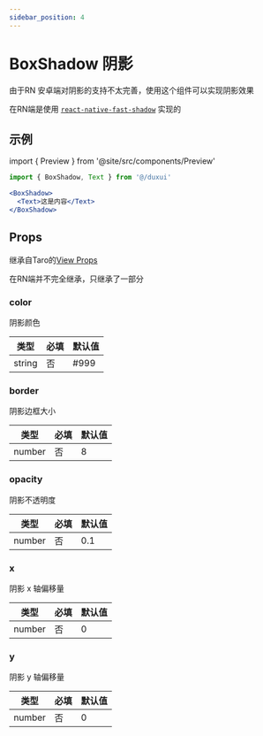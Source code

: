 ```yaml
---
sidebar_position: 4
---
```


# BoxShadow 阴影

由于RN 安卓端对阴影的支持不太完善，使用这个组件可以实现阴影效果

在RN端是使用 [`react-native-fast-shadow`](https://github.com/alan-eu/react-native-fast-shadow) 实现的

## 示例

import { Preview } from '@site/src/components/Preview'

<Preview name='BoxShadow' />

```jsx
import { BoxShadow, Text } from '@/duxui'

<BoxShadow>
  <Text>这是内容</Text>
</BoxShadow>
```

## Props

继承自Taro的[View Props](https://nervjs.github.io/taro-docs/docs/components/viewContainer/view#viewprops)

在RN端并不完全继承，只继承了一部分

### color

阴影颜色

| 类型 | 必填 | 默认值 |
| ---- | -------- | ------- |
| string | 否 | #999 |

### border

阴影边框大小

| 类型 | 必填 | 默认值 |
| ---- | -------- | ------- |
| number | 否 | 8 |

### opacity

阴影不透明度

| 类型 | 必填 | 默认值 |
| ---- | -------- | ------- |
| number | 否 | 0.1 |

### x

阴影 x 轴偏移量

| 类型 | 必填 | 默认值 |
| ---- | -------- | ------- |
| number | 否 | 0 |

### y

阴影 y 轴偏移量

| 类型 | 必填 | 默认值 |
| ---- | -------- | ------- |
| number | 否 | 0 |